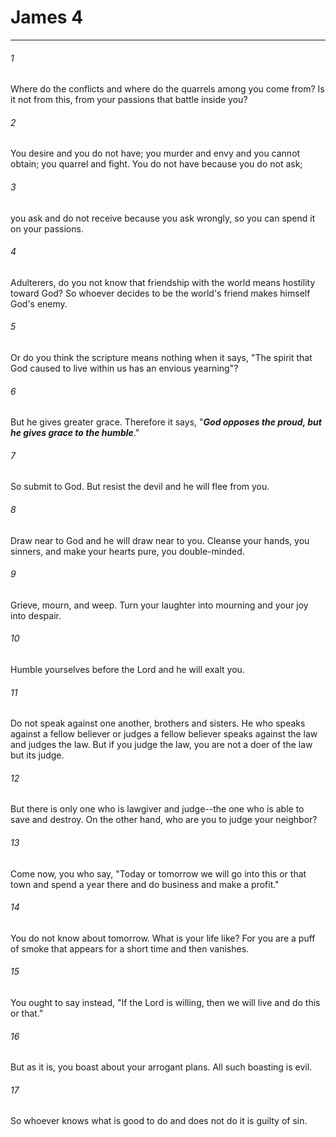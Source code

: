 # James 4
***



###### 1 
Where do the conflicts and where do the quarrels among you come from? Is it not from this, from your passions that battle inside you? 

###### 2 
You desire and you do not have; you murder and envy and you cannot obtain; you quarrel and fight. You do not have because you do not ask; 

###### 3 
you ask and do not receive because you ask wrongly, so you can spend it on your passions. 

###### 4 
Adulterers, do you not know that friendship with the world means hostility toward God? So whoever decides to be the world's friend makes himself God's enemy. 

###### 5 
Or do you think the scripture means nothing when it says, "The spirit that God caused to live within us has an envious yearning"? 

###### 6 
But he gives greater grace. Therefore it says, "**_God opposes the proud, but he gives grace to the humble_**." 

###### 7 
So submit to God. But resist the devil and he will flee from you. 

###### 8 
Draw near to God and he will draw near to you. Cleanse your hands, you sinners, and make your hearts pure, you double-minded. 

###### 9 
Grieve, mourn, and weep. Turn your laughter into mourning and your joy into despair. 

###### 10 
Humble yourselves before the Lord and he will exalt you. 

###### 11 
Do not speak against one another, brothers and sisters. He who speaks against a fellow believer or judges a fellow believer speaks against the law and judges the law. But if you judge the law, you are not a doer of the law but its judge. 

###### 12 
But there is only one who is lawgiver and judge--the one who is able to save and destroy. On the other hand, who are you to judge your neighbor? 

###### 13 
Come now, you who say, "Today or tomorrow we will go into this or that town and spend a year there and do business and make a profit." 

###### 14 
You do not know about tomorrow. What is your life like? For you are a puff of smoke that appears for a short time and then vanishes. 

###### 15 
You ought to say instead, "If the Lord is willing, then we will live and do this or that." 

###### 16 
But as it is, you boast about your arrogant plans. All such boasting is evil. 

###### 17 
So whoever knows what is good to do and does not do it is guilty of sin.
